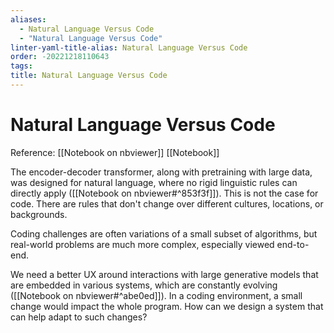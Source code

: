 ```yaml
---
aliases:
  - Natural Language Versus Code
  - "Natural Language Versus Code"
linter-yaml-title-alias: Natural Language Versus Code
order: -20221218110643
tags: 
title: Natural Language Versus Code
---
```


# Natural Language Versus Code

Reference: [[Notebook on nbviewer]] [[Notebook]]

The encoder-decoder transformer, along with pretraining with large data, was designed for natural language, where no rigid linguistic rules can directly apply ([[Notebook on nbviewer#^853f3f]]). This is not the case for code. There are rules that don't change over different cultures, locations, or backgrounds.

Coding challenges are often variations of a small subset of algorithms, but real-world problems are much more complex, especially viewed end-to-end.

We need a better UX around interactions with large generative models that are embedded in various systems, which are constantly evolving ([[Notebook on nbviewer#^abe0ed]]). In a coding environment, a small change would impact the whole program. How can we design a system that can help adapt to such changes?

